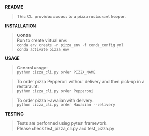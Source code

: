 **README**

> This CLI provides access to a pizza restaurant keeper.

**INSTALLATION**
>**Conda**   
>Run to create virtual env:   
`conda env create -n pizza_env -f conda_config.yml`   
`conda activate pizza_env`

**USAGE**   
>General usage:   
`python pizza_cli.py order PIZZA_NAME`

>To order pizza Pepperoni without delivery and then pick-up in a restaraunt:   
`python pizza_cli.py order Pepperoni`

>To order pizza Hawaiian with delivery:   
`python pizza_cli.py order Hawaiian --delivery`

**TESTING**
>Tests are performed using pytest framework.   
>Please check test_pizza_cli.py and test_pizza.py